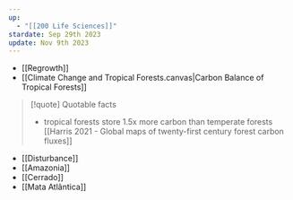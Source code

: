 ```yaml
---
up:
  - "[[200 Life Sciences]]"
stardate: Sep 29th 2023
update: Nov 9th 2023
---
```

- [[Regrowth]]
- [[Climate Change and Tropical Forests.canvas|Carbon Balance of Tropical Forests]]

>[!quote] Quotable facts
>- tropical forests store 1.5x more carbon than temperate forests [[Harris 2021 - Global maps of twenty-first century forest carbon fluxes]]

- [[Disturbance]]
- [[Amazonia]]
- [[Cerrado]]
- [[Mata Atlântica]]
